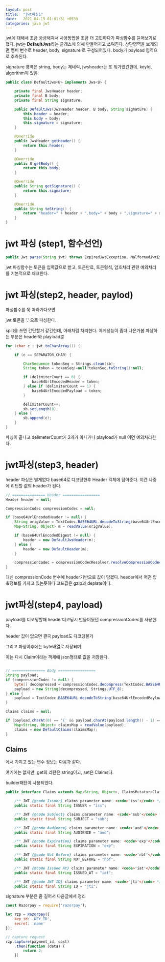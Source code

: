 ```yaml
---
layout: post
title:  "jwt파싱1"
date:   2021-04-19 01:01:31 +0530
categories: java jwt
---
```

jwt에 대해서 조금 궁금해져서 사용방법을 조금 더 고민하다가 파싱함수를 뜯어보기로 했다. 
jwt는 <strong>DefaultJws</strong>라는 클래스에 의해 만들어지고 쓰여진다. 
상단영역을 보게되면 멤버 변수로 header, body, signature 로 구성되어있다. 
body가 payload 영역으로 추측된다.

signature 영역은 string, 
body는 제네릭,
jwsheader는 또 뭐가있긴한데, keyId, algorithm이 있음

```java
public class DefaultJws<B> implements Jws<B> {

    private final JwsHeader header;
    private final B body;
    private final String signature;

    public DefaultJws(JwsHeader header, B body, String signature) {
        this.header = header;
        this.body = body;
        this.signature = signature;
    }

    @Override
    public JwsHeader getHeader() {
        return this.header;
    }

    @Override
    public B getBody() {
        return this.body;
    }

    @Override
    public String getSignature() {
        return this.signature;
    }

    @Override
	public String toString() {
        return "header=" + header + ",body=" + body + ",signature=" + signature;
    }
}
```



# jwt 파싱 (step1, 함수선언)

```java
public Jwt parse(String jwt) throws ExpiredJwtException, MalformedJwtException, SignatureException {
```

jwt 파싱함수는 토큰을 입력값으로 받고, 
토큰만료, 토큰형식, 암호처리 관련 예외처리를 기본적으로 체크한다. 

# jwt 파싱(step2, header, paylod)
파싱함수를 쭉 따라가다보면 

jwt 토큰을 '.' 으로 파싱한다.

split을 쓰면 간단할거 같긴한데, 아래처럼 처리한다. 이게성능이 좀더 나은가봄
파싱하는 부분은 header와 playload뿐 

```java
for (char c : jwt.toCharArray()) {

    if (c == SEPARATOR_CHAR) {

        CharSequence tokenSeq = Strings.clean(sb);
        String token = tokenSeq!=null?tokenSeq.toString():null;

        if (delimiterCount == 0) {
            base64UrlEncodedHeader = token;
        } else if (delimiterCount == 1) {
            base64UrlEncodedPayload = token;
        }

        delimiterCount++;
        sb.setLength(0);
    } else {
        sb.append(c);
    }
}
```
파싱이 끝나고 delimeterCount가 2개가 아니거나 playload가 null 이면 예외처리한다. 

# jwt파싱(step3, header)

header 파싱은 별게없다 
base64로 디코딩한후 Header 객체에 담아준다. 
이건 나중에 리턴할 값의 header가 된다. 

```java
// =============== Header =================
Header header = null;

CompressionCodec compressionCodec = null;

if (base64UrlEncodedHeader != null) {
    String origValue = TextCodec.BASE64URL.decodeToString(base64UrlEncodedHeader);
    Map<String, Object> m = readValue(origValue);

    if (base64UrlEncodedDigest != null) {
        header = new DefaultJwsHeader(m);
    } else {
        header = new DefaultHeader(m);
    }

    compressionCodec = compressionCodecResolver.resolveCompressionCodec(header);
}
```

대신 compressionCode 변수에 header기반으로 값이 담겼다. 
header에서 어떤 압축정보를 가지고 있는듯하다 코드값은 gzip과 deplate이다. 

# jwt파싱(step4, payload)

payload를 디코딩할때 header디코딩시 만들어뒀던 compressionCodec를 사용한다. 

header 값이 없으면 결국 payload도 디코딩불가 

그리고 파싱이후에는 byte배열로 저장되며

이는 다시 Claim이라는 객체에 json형태로 값을 저장한다. 

```java

// =============== Body =================
String payload;
if (compressionCodec != null) {
    byte[] decompressed = compressionCodec.decompress(TextCodec.BASE64URL.decode(base64UrlEncodedPayload));
    payload = new String(decompressed, Strings.UTF_8);
} else {
    payload = TextCodec.BASE64URL.decodeToString(base64UrlEncodedPayload);
}

Claims claims = null;

if (payload.charAt(0) == '{' && payload.charAt(payload.length() - 1) == '}') { //likely to be json, parse it:
    Map<String, Object> claimsMap = readValue(payload);
    claims = new DefaultClaims(claimsMap);
}

```


## Claims

에서 가지고 있는 변수 정보는 다음과 같다. 

여기에는 없지만, get의 리턴은 string이고, set은 Claims다. 

builder패턴이 사용되었다. 

```java
public interface Claims extends Map<String, Object>, ClaimsMutator<Claims> {

    /** JWT {@code Issuer} claims parameter name: <code>"iss"</code> */
    public static final String ISSUER = "iss";

    /** JWT {@code Subject} claims parameter name: <code>"sub"</code> */
    public static final String SUBJECT = "sub";

    /** JWT {@code Audience} claims parameter name: <code>"aud"</code> */
    public static final String AUDIENCE = "aud";

    /** JWT {@code Expiration} claims parameter name: <code>"exp"</code> */
    public static final String EXPIRATION = "exp";

    /** JWT {@code Not Before} claims parameter name: <code>"nbf"</code> */
    public static final String NOT_BEFORE = "nbf";

    /** JWT {@code Issued At} claims parameter name: <code>"iat"</code> */
    public static final String ISSUED_AT = "iat";

    /** JWT {@code JWT ID} claims parameter name: <code>"jti"</code> */
    public static final String ID = "jti";
```

signature 부분은 좀 길어서 다음글에서 정리



```javascript
const Razorpay = require('razorpay');

let rzp = Razorpay({
	key_id: 'KEY_ID',
	secret: 'name'
});

// capture request
rzp.capture(payment_id, cost)
	.then(function (data) {
		return 2;
	})
```
